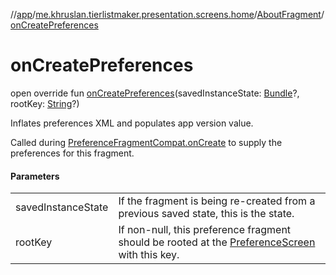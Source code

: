 //[app](../../../index.md)/[me.khruslan.tierlistmaker.presentation.screens.home](../index.md)/[AboutFragment](index.md)/[onCreatePreferences](on-create-preferences.md)

# onCreatePreferences

open override fun [onCreatePreferences](on-create-preferences.md)(savedInstanceState: [Bundle](https://developer.android.com/reference/kotlin/android/os/Bundle.html)?, rootKey: [String](https://kotlinlang.org/api/latest/jvm/stdlib/kotlin/-string/index.html)?)

Inflates preferences XML and populates app version value.

Called during [PreferenceFragmentCompat.onCreate](https://developer.android.com/reference/kotlin/androidx/preference/PreferenceFragmentCompat.html#oncreate) to supply the preferences for this fragment.

#### Parameters

| | |
|---|---|
| savedInstanceState | If the fragment is being re-created from a previous saved state, this is the state. |
| rootKey | If non-null, this preference fragment should be rooted at the [PreferenceScreen](https://developer.android.com/reference/kotlin/androidx/preference/PreferenceScreen.html) with this key. |

